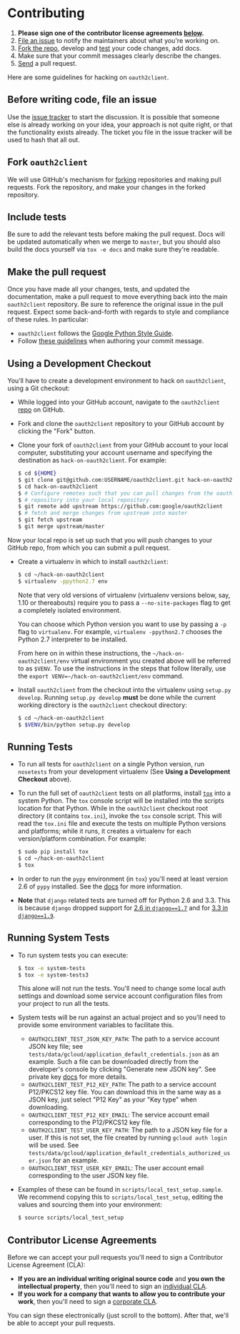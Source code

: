 Contributing
============

1.  **Please sign one of the contributor license agreements [below][6].**
1.  [File an issue][9] to notify the maintainers about what you're working on.
1.  [Fork the repo][10], develop and [test][11] your code changes, add docs.
1.  Make sure that your commit messages clearly describe the changes.
1.  [Send][12] a pull request.

Here are some guidelines for hacking on `oauth2client`.

Before writing code, file an issue
----------------------------------

Use the [issue tracker][7] to start the discussion. It is possible that someone
else is already working on your idea, your approach is not quite right, or that
the functionality exists already. The ticket you file in the issue tracker will
be used to hash that all out.

Fork `oauth2client`
-------------------

We will use GitHub's mechanism for [forking][8] repositories and making pull
requests. Fork the repository, and make your changes in the forked repository.

Include tests
-------------

Be sure to add the relevant tests before making the pull request. Docs will be
updated automatically when we merge to `master`, but you should also build
the docs yourself via `tox -e docs` and make sure they're readable.

Make the pull request
---------------------

Once you have made all your changes, tests, and updated the documentation,
make a pull request to move everything back into the main `oauth2client`
repository. Be sure to reference the original issue in the pull request.
Expect some back-and-forth with regards to style and compliance of these
rules. In particular:
* `oauth2client` follows the [Google Python Style Guide][GooglePythonStyle].
* Follow [these guidelines][GitCommitRules] when authoring your commit message.

Using a Development Checkout
----------------------------

You’ll have to create a development environment to hack on
`oauth2client`, using a Git checkout:

-   While logged into your GitHub account, navigate to the `oauth2client`
    [repo][1] on GitHub.
-   Fork and clone the `oauth2client` repository to your GitHub account
    by clicking the "Fork" button.
-   Clone your fork of `oauth2client` from your GitHub account to your
    local computer, substituting your account username and specifying
    the destination as `hack-on-oauth2client`. For example:

    ```bash
    $ cd ${HOME}
    $ git clone git@github.com:USERNAME/oauth2client.git hack-on-oauth2client
    $ cd hack-on-oauth2client
    $ # Configure remotes such that you can pull changes from the oauth2client
    $ # repository into your local repository.
    $ git remote add upstream https://github.com:google/oauth2client
    $ # fetch and merge changes from upstream into master
    $ git fetch upstream
    $ git merge upstream/master
    ```

Now your local repo is set up such that you will push changes to your
GitHub repo, from which you can submit a pull request.

-   Create a virtualenv in which to install `oauth2client`:

    ```bash
    $ cd ~/hack-on-oauth2client
    $ virtualenv -ppython2.7 env
    ```

    Note that very old versions of virtualenv (virtualenv versions
    below, say, 1.10 or thereabouts) require you to pass a
    `--no-site-packages` flag to get a completely isolated environment.

    You can choose which Python version you want to use by passing a
    `-p` flag to `virtualenv`. For example, `virtualenv -ppython2.7`
    chooses the Python 2.7 interpreter to be installed.

    From here on in within these instructions, the
    `~/hack-on-oauth2client/env` virtual environment you created above will be
    referred to as `$VENV`. To use the instructions in the steps that
    follow literally, use the `export VENV=~/hack-on-oauth2client/env`
    command.

-   Install `oauth2client` from the checkout into the virtualenv using
    `setup.py develop`. Running `setup.py develop` **must** be done while
    the current working directory is the `oauth2client` checkout
    directory:

    ```bash
    $ cd ~/hack-on-oauth2client
    $ $VENV/bin/python setup.py develop
    ```

Running Tests
--------------

-   To run all tests for `oauth2client` on a single Python version, run
    `nosetests` from your development virtualenv (See
    **Using a Development Checkout** above).

-   To run the full set of `oauth2client` tests on all platforms, install
    [`tox`][2] into a system Python.  The `tox` console script will be
    installed into the scripts location for that Python.  While in the
    `oauth2client` checkout root directory (it contains `tox.ini`),
    invoke the `tox` console script.  This will read the `tox.ini` file and
    execute the tests on multiple Python versions and platforms; while it runs,
    it creates a virtualenv for each version/platform combination.  For
    example:

    ```bash
    $ sudo pip install tox
    $ cd ~/hack-on-oauth2client
    $ tox
    ```

-   In order to run the `pypy` environment (in `tox`) you'll need at
    least version 2.6 of `pypy` installed. See the [docs][13] for
    more information.

-   **Note** that `django` related tests are turned off for Python 2.6
    and 3.3. This is because `django` dropped support for
    [2.6 in `django==1.7`][14] and for [3.3 in `django==1.9`][15].

Running System Tests
--------------------

-   To run system tests you can execute:

    ```bash
    $ tox -e system-tests
    $ tox -e system-tests3
    ```

    This alone will not run the tests. You'll need to change some local
    auth settings and download some service account configuration files
    from your project to run all the tests.

-   System tests will be run against an actual project and so you'll need to
    provide some environment variables to facilitate this.

    -   `OAUTH2CLIENT_TEST_JSON_KEY_PATH`: The path to a service account JSON
        key file; see `tests/data/gcloud/application_default_credentials.json`
        as an example. Such a file can be downloaded directly from the
        developer's console by clicking "Generate new JSON key". See private
        key [docs][3] for more details.
    -   `OAUTH2CLIENT_TEST_P12_KEY_PATH`: The path to a service account
        P12/PKCS12 key file. You can download this in the same way as a JSON
        key, just select "P12 Key" as your "Key type" when downloading.
    -   `OAUTH2CLIENT_TEST_P12_KEY_EMAIL`: The service account email
        corresponding to the P12/PKCS12 key file.
    -   `OAUTH2CLIENT_TEST_USER_KEY_PATH`: The path to a JSON key file for a
        user. If this is not set, the file created by running
        `gcloud auth login` will be used. See
        `tests/data/gcloud/application_default_credentials_authorized_user.json`
        for an example.
    -   `OAUTH2CLIENT_TEST_USER_KEY_EMAIL`: The user account email
        corresponding to the user JSON key file.

-   Examples of these can be found in `scripts/local_test_setup.sample`. We
    recommend copying this to `scripts/local_test_setup`, editing the values
    and sourcing them into your environment:

    ```bash
    $ source scripts/local_test_setup
    ```

Contributor License Agreements
------------------------------

Before we can accept your pull requests you'll need to sign a Contributor
License Agreement (CLA):

-   **If you are an individual writing original source code** and **you own
    the intellectual property**, then you'll need to sign an
    [individual CLA][4].
-   **If you work for a company that wants to allow you to contribute your
    work**, then you'll need to sign a [corporate CLA][5].

You can sign these electronically (just scroll to the bottom). After that,
we'll be able to accept your pull requests.

[1]: https://github.com/google/oauth2client
[2]: https://tox.readthedocs.io/en/latest/
[3]: https://cloud.google.com/storage/docs/authentication#generating-a-private-key
[4]: https://developers.google.com/open-source/cla/individual
[5]: https://developers.google.com/open-source/cla/corporate
[6]: #contributor-license-agreements
[7]: https://github.com/google/oauth2client/issues
[8]: https://help.github.com/articles/fork-a-repo/
[9]: #before-writing-code-file-an-issue
[10]: #fork-oauth2client
[11]: #include-tests
[12]: #make-the-pull-request
[13]: https://oauth2client.readthedocs.io/en/latest/#using-pypy
[14]: https://docs.djangoproject.com/en/1.7/faq/install/#what-python-version-can-i-use-with-django
[15]: https://docs.djangoproject.com/en/1.9/faq/install/#what-python-version-can-i-use-with-django
[GooglePythonStyle]: https://google.github.io/styleguide/pyguide.html
[GitCommitRules]: http://chris.beams.io/posts/git-commit/#seven-rules
